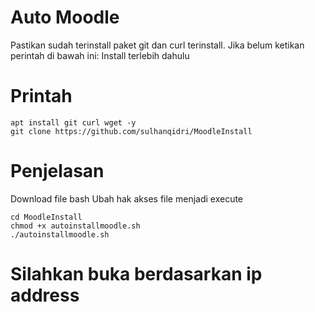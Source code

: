# Auto Moodle
Pastikan sudah terinstall paket git dan curl terinstall. Jika belum ketikan perintah di bawah ini:
Install terlebih dahulu

# Printah
```
apt install git curl wget -y
git clone https://github.com/sulhanqidri/MoodleInstall
```
# Penjelasan
Download file bash
Ubah hak akses file menjadi execute

```
cd MoodleInstall
chmod +x autoinstallmoodle.sh
./autoinstallmoodle.sh
```

# Silahkan buka berdasarkan ip address
